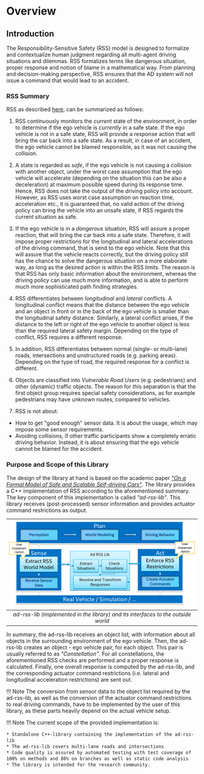 # Overview


## Introduction
The Responsibility-Sensitive Safety (RSS) model is designed to formalize and
contextualize human judgment regarding all multi-agent driving situations and
dilemmas. RSS formalizes terms like dangerous situation, proper response and
notion of blame in a mathematical way. From planning and decision-making
perspective, RSS ensures that the AD system will not issue a command that would
lead to an accident.

### RSS Summary
RSS as described [here](https://arxiv.org/abs/1708.06374), can be summarized
as follows:

1. RSS continuously monitors the _current_ state of the environment, in order
to determine if the ego vehicle is _currently_ in a safe state. If the ego
vehicle is not in a safe state, RSS will provide a response action that will
bring the car back into a safe state. As a result, in case of an accident, the
ego vehicle cannot be blamed responsible, as it was not causing the collision.

2. A state is regarded as _safe_, if the ego vehicle is not causing a collision
with another object, under the worst case assumption that the ego vehicle will
accelerate (depending on the situation this can be also a deceleration) at
maximum possible speed during its response time. Hence, RSS does not take the
output of the driving policy into account. However, as RSS uses worst case
assumption on reaction time, acceleration etc., it is guaranteed that, no valid
action of the driving policy can bring the vehicle into an unsafe state, if RSS
regards the current situation as safe.

3. If the ego vehicle is in a _dangerous_ situation, RSS will assure a proper
reaction, that will bring the car back into a safe state. Therefore, it will
impose proper restrictions for the longitudinal and lateral accelerations of
the driving command, that is send to the ego vehicle. Note that this will
assure that the vehicle reacts correctly, but the driving policy still has the
chance to solve the dangerous situation on a more elaborate way, as long as the
desired action is within the RSS limits. The reason is that RSS has only basic
information about the environment, whereas the driving policy can use much more
information, and is able to perform much more sophisticated path finding
strategies.

4. RSS differentiates between _longitudinal_ and _lateral_ conflicts. A
longitudinal conflict means that the distance between the ego vehicle and an
object in front or in the back of the ego vehicle is smaller than the
longitudinal safety distance. Similarly, a lateral conflict arises, if the
distance to the left or right of the ego vehicle to another object is less than
the required lateral safety margin. Depending on the type of conflict, RSS
requires a different response.

5. In addition, RSS differentiates between normal (single- or multi-lane)
roads, intersections and unstructured roads (e.g. parking areas). Depending on
the type of road, the required response for a conflict is different.

6. Objects are classified into _Vulnerable Road Users_ (e.g. pedestrians) and
other (dynamic) traffic objects. The reason for this separation is that the
first object group requires special safety considerations, as for example
pedestrians may have unknown routes, compared to vehicles.

7. RSS is not about:
  * How to get "good enough" sensor data. It is about the usage, which may impose
    some sensor requirements.
  * Avoiding collisions, if other traffic participants show a completely erratic
    driving behavior. Instead, it is about ensuring that the ego vehicle cannot
    be blamed for the accident.

### Purpose and Scope of this Library
The design of the library at hand is based on the academic paper
[_"On a Formal Model of Safe and Scalable Self-driving Cars"_](https://arxiv.org/abs/1708.06374).
The library provides a C++ implementation of RSS according to the aforementioned
summary. The key component of this implementation is called _"ad-rss-lib"_.
This library receives (post-processed) sensor information and provides actuator
command restrictions as output.

| ![](../images/ad-rss-lib-Integrate_Into_Sense-Plan-Act.png) |
|:--:|
| *ad-rss-lib (implemented in the library) and its interfaces to the outside world* |

In summary, the ad-rss-lib receives an object list, with information about all
objects in the surrounding environment of the ego vehicle. Then, the ad-rss-lib
creates an object - ego vehicle pair, for each object. This pair is usually
referred to as _"Constellation"_. For all constellations, the aforementioned RSS checks
are performed and a proper response is calculated. Finally, one overall
response is computed by the ad-rss-lib, and the corresponding actuator command
restrictions (i.e. lateral and longitudinal acceleration restrictions) are sent
out.

!!! Note
    The conversion from sensor data to the object list required by the ad-rss-lib,
    as well as the conversion of the actuator command restrictions to real driving
    commands, have to be implemented by the user of this library, as these parts
    heavily depend on the actual vehicle setup.


!!! Note
    The current scope of the provided implementation is:

    * Standalone C++-library containing the implementation of the ad-rss-lib
    * The ad-rss-lib covers multi-lane roads and intersections
    * Code quality is assured by automated testing with test coverage of
    100% on methods and 80% on branches as well as static code analysis
    * The library is intended for the research community.
